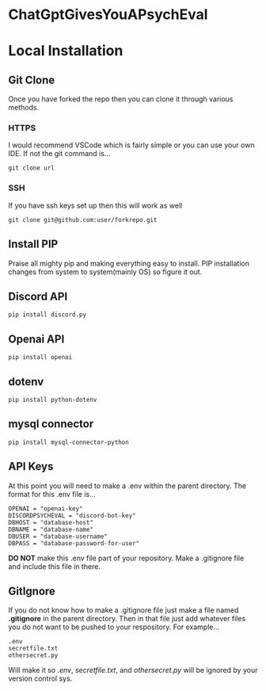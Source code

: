 # ChatGptGivesYouAPsychEval

# Local Installation
## Git Clone
Once you have forked the repo then you can clone it through various methods.
### HTTPS
I would recommend VSCode which is fairly simple or you can use your own IDE. If not the git command is...
```
git clone url
```
### SSH
If you have ssh keys set up then this will work as well
```
git clone git@github.com:user/forkrepo.git
```
## Install PIP
Praise all mighty pip and making everything easy to install. PIP installation changes from system to system(mainly OS) so figure it out.

## Discord API
```
pip install discord.py
```

## Openai API
```
pip install openai
```

## dotenv
```
pip install python-dotenv
```

## mysql connector
```
pip install mysql-connector-python
```
## API Keys
At this point you will need to make a .env within the parent directory. The format for this .env file is...
```
OPENAI = "openai-key"
DISCORDPSYCHEVAL = "discord-bot-key"
DBHOST = "database-host"
DBNAME = "database-name"
DBUSER = "database-username"
DBPASS = "database-password-for-user"
```
**DO NOT** make this .env file part of your repository. Make a .gitignore file and include this file in there.

## GitIgnore
If you do not know how to make a .gitignore file just make a file named **.gitignore** in the parent directory. 
Then in that file just add whatever files you do not want to be pushed to your respository. For example...
```
.env
secretfile.txt
othersecret.py
```
Will make it so *.env*, *secretfile.txt*, and *othersecret.py* will be ignored by your version control sys.
